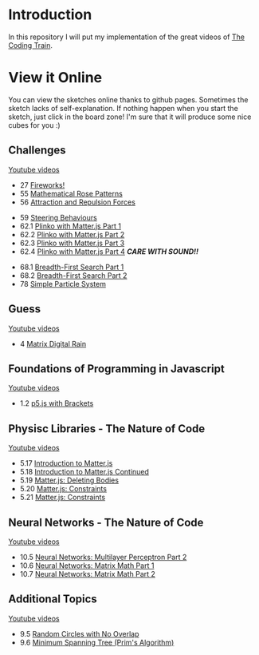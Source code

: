 # Introduction
In this repository I will put my implementation of the great videos of
[The Coding Train](https://www.youtube.com/channel/UCvjgXvBlbQiydffZU7m1_aw).

# View it Online
You can view the sketches online thanks to github pages.
Sometimes the sketch lacks of self-explanation. If nothing happen when you start
the sketch, just click in the board zone! I'm sure that it will produce some nice
cubes for you :)

## Challenges
[Youtube videos](https://www.youtube.com/playlist?list=PLRqwX-V7Uu6ZiZxtDDRCi6uhfTH4FilpH)

- 27 [Fireworks!](https://ouro17.github.io/CodingTrain/Challenges/27/)
- 55 [Mathematical Rose Patterns](https://ouro17.github.io/CodingTrain/Challenges/55/)
- 56 [Attraction and Repulsion Forces](https://ouro17.github.io/CodingTrain/Challenges/56/)
<!-- - 57. [Mapping Earthquake Data](https://ouro17.github.io/CodingTrain/Challenges/57/)-->
- 59 [Steering Behaviours](https://ouro17.github.io/CodingTrain/Challenges/59/)
- 62.1 [Plinko with Matter.js Part 1](https://ouro17.github.io/CodingTrain/Challenges/62.1/)
- 62.2 [Plinko with Matter.js Part 2](https://ouro17.github.io/CodingTrain/Challenges/62.2/)
- 62.3 [Plinko with Matter.js Part 3](https://ouro17.github.io/CodingTrain/Challenges/62.3/)
- 62.4 [Plinko with Matter.js Part 4](https://ouro17.github.io/CodingTrain/Challenges/62.4/) *__CARE WITH SOUND!!__*
<!-- - 67 [Pong!](https://ouro17.github.io/CodingTrain/Challenges/67/)-->
- 68.1 [Breadth-First Search Part 1](https://ouro17.github.io/CodingTrain/Challenges/68.1/)
- 68.2 [Breadth-First Search Part 2](https://ouro17.github.io/CodingTrain/Challenges/68.2/)
- 78   [Simple Particle System](https://ouro17.github.io/CodingTrain/Challenges/78/)

## Guess
[Youtube videos](https://www.youtube.com/playlist?list=PLRqwX-V7Uu6bYBG4PsCJpsvMka3boE9pR)

- 4 [Matrix Digital Rain](https://ouro17.github.io/CodingTrain/guess/4/)

## Foundations of Programming in Javascript
[Youtube videos](https://www.youtube.com/playlist?list=PLRqwX-V7Uu6Zy51Q-x9tMWIv9cueOFTFA)
- 1.2  [p5.js with Brackets](https://ouro17.github.io/CodingTrain/tutorial/1.2/)

## Physisc Libraries - The Nature of Code
[Youtube videos](https://www.youtube.com/playlist?list=PLRqwX-V7Uu6akvoNKE4GAxf6ZeBYoJ4uh)

- 5.17 [Introduction to Matter.js](https://ouro17.github.io/CodingTrain/tutorial/5.17/)
- 5.18 [Introduction to Matter.js Continued](https://ouro17.github.io/CodingTrain/tutorial/5.18/)
- 5.19 [Matter.js: Deleting Bodies](https://ouro17.github.io/CodingTrain/tutorial/5.19/)
- 5.20 [Matter.js: Constraints](https://ouro17.github.io/CodingTrain/tutorial/5.20/)
- 5.21 [Matter.js: Constraints](https://ouro17.github.io/CodingTrain/tutorial/5.21/)

## Neural Networks - The Nature of Code
[Youtube videos](https://www.youtube.com/playlist?list=PLRqwX-V7Uu6aCibgK1PTWWu9by6XFdCfh)

- 10.5 [Neural Networks: Multilayer Perceptron Part 2](https://ouro17.github.io/CodingTrain/tutorial/10.5/)
- 10.6 [Neural Networks: Matrix Math Part 1](https://ouro17.github.io/CodingTrain/tutorial/10.6/)
- 10.7 [Neural Networks: Matrix Math Part 2](https://ouro17.github.io/CodingTrain/tutorial/10.7/)

## Additional Topics
[Youtube videos](https://www.youtube.com/playlist?list=PLRqwX-V7Uu6ZmA-d3D0iFIvgrB5_7kB8H)

- 9.5 [Random Circles with No Overlap](https://ouro17.github.io/CodingTrain/tutorial/9.5/)
- 9.6 [Minimum Spanning Tree (Prim's Algorithm)](https://ouro17.github.io/CodingTrain/tutorial/9.6/)
